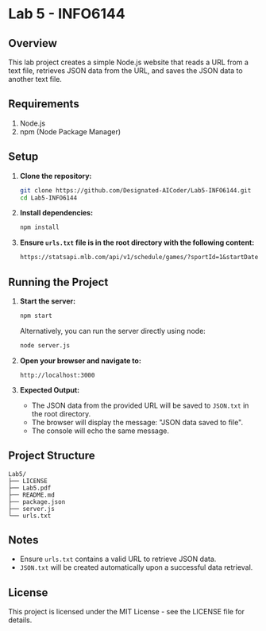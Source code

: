 # Lab 5 - INFO6144

## Overview

This lab project creates a simple Node.js website that reads a URL from a text file, retrieves JSON data from the URL, and saves the JSON data to another text file.

## Requirements

1. Node.js
2. npm (Node Package Manager)

## Setup

1. **Clone the repository:**

   ```sh
   git clone https://github.com/Designated-AICoder/Lab5-INFO6144.git
   cd Lab5-INFO6144
   ```

2. **Install dependencies:**

   ```sh
   npm install
   ```

3. **Ensure `urls.txt` file is in the root directory with the following content:**

   ```txt
   https://statsapi.mlb.com/api/v1/schedule/games/?sportId=1&startDate=2023-07-07&endDate=2023-07-07
   ```

## Running the Project

1. **Start the server:**

   ```sh
   npm start
   ```

   Alternatively, you can run the server directly using node:

   ```sh
   node server.js
   ```

2. **Open your browser and navigate to:**

   ```
   http://localhost:3000
   ```

3. **Expected Output:**
   - The JSON data from the provided URL will be saved to `JSON.txt` in the root directory.
   - The browser will display the message: "JSON data saved to file".
   - The console will echo the same message.

## Project Structure

```
Lab5/
├── LICENSE
├── Lab5.pdf
├── README.md
├── package.json
├── server.js
└── urls.txt
```

## Notes

- Ensure `urls.txt` contains a valid URL to retrieve JSON data.
- `JSON.txt` will be created automatically upon a successful data retrieval.

## License

This project is licensed under the MIT License - see the LICENSE file for details.
